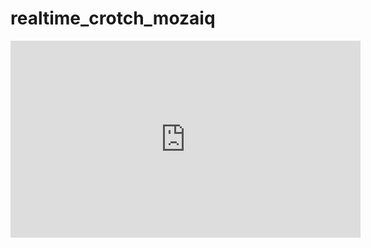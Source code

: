 # realtime_crotch_mozaiq

<iframe width="560" height="315" src="https://www.youtube.com/embed/5TQ4fL6hdy0" frameborder="0" allowfullscreen></iframe>
